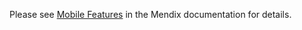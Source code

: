 Please see [Mobile Features](https://docs.mendix.com/appstore/widgets/mobile-features) in the Mendix documentation for details.
